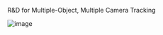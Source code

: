 R&D for Multiple-Object, Multiple Camera Tracking

![image](https://github.com/StatsAI/Computer-Vision-Object-Tracking/assets/67183539/3fa4e164-28a5-4758-a38d-edcba14e37e1)
